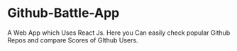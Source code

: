# Github-Battle-App
A Web App which Uses React Js. Here you Can easily check popular Github Repos and compare Scores of GIthub Users.
